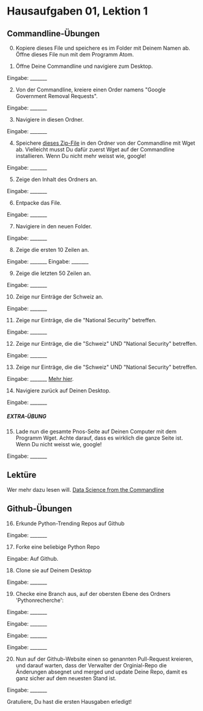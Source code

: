 # Hausaufgaben 01, Lektion 1

## Commandline-Übungen

0. Kopiere dieses File und speichere es im Folder mit Deinem Namen ab.
Öffne dieses File nun mit dem Programm Atom.

1. Öffne Deine Commandline und navigiere zum Desktop.

Eingabe: _______

2. Von der Commandline, kreiere einen Order namens "Google Government Removal Requests".

Eingabe: _______

3. Navigiere in diesen Ordner.

Eingabe: _______

4. Speichere [dieses Zip-File](https://storage.googleapis.com/transparencyreport/google-government-removals.zip) in den Ordner von der Commandline mit Wget ab. Vielleicht musst Du dafür zuerst Wget auf
der Commandline installieren. Wenn Du nicht mehr weisst wie, google!

Eingabe: _______

5. Zeige den Inhalt des Ordners an.

Eingabe: _______

6. Entpacke das File.

Eingabe: _______

7. Navigiere in den neuen Folder.

Eingabe: _______

8. Zeige die ersten 10 Zeilen an.

Eingabe: _______
Eingabe: _______

9. Zeige die letzten 50 Zeilen an.

Eingabe: _______

10. Zeige nur Einträge der Schweiz an.

Eingabe: _______

11. Zeige nur Einträge, die die "National Security" betreffen.

Eingabe: _______

12. Zeige nur Einträge, die die "Schweiz" UND "National Security" betreffen.

Eingabe: _______

13. Zeige nur Einträge, die die "Schweiz" UND "National Security" betreffen.

Eingabe: _______
[Mehr hier](http://www.thegeekstuff.com/2011/10/grep-or-and-not-operators).

14. Navigiere zurück auf Deinen Desktop.

Eingabe: _______

##### EXTRA-ÜBUNG
15. Lade nun die gesamte Pnos-Seite auf Deinen Computer mit dem Programm Wget.
Achte darauf, dass es wirklich die ganze Seite ist. Wenn Du nicht weisst wie,
google!

Eingabe: _______

## Lektüre

Wer mehr dazu lesen will. [Data Science from the Commandline](http://www.ruxizhang.com/uploads/4/4/0/2/44023465/janssens2014.pdf)

## Github-Übungen

16. Erkunde Python-Trending Repos auf Github

Eingabe: _______

17. Forke eine beliebige Python Repo

Eingabe: Auf Github.

18. Clone sie auf Deinem Desktop

Eingabe: _______

19. Checke eine Branch aus, auf der obersten Ebene des Ordners 'Pythonrecherche':

Eingabe: _______

Eingabe: _______

Eingabe: _______

Eingabe: _______

20. Nun auf der Github-Website einen so genannten Pull-Request kreieren, und
darauf warten, dass der Verwalter der Orginial-Repo die Änderungen absegnet
und merged und update Deine Repo, damit es ganz sicher auf dem neuesten Stand
ist.

Eingabe: _______

Gratuliere, Du hast die ersten Hausgaben erledigt!
